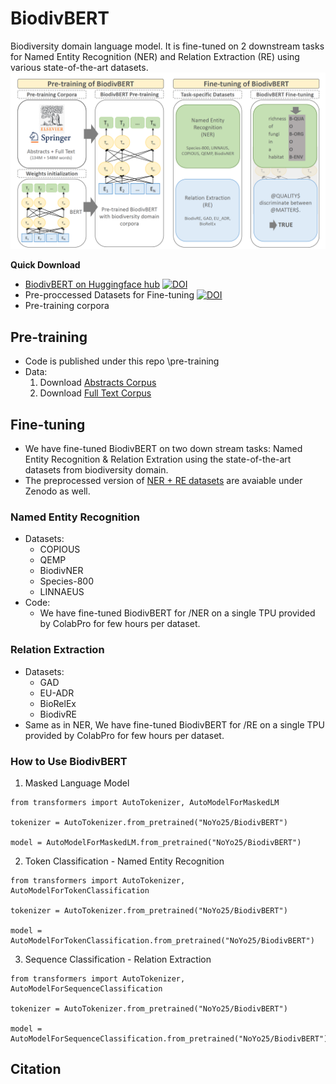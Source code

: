 # BiodivBERT
Biodiversity domain language model. It is fine-tuned on 2 downstream tasks for Named Entity Recognition (NER) and Relation Extraction (RE) using various state-of-the-art datasets.
![STA Tasks!](images/biodivbert.png)

**Quick Download**
  * [BiodivBERT on Huggingface hub](https://huggingface.co/NoYo25/BiodivBERT) [![DOI](https://zenodo.org/badge/DOI/10.5281/zenodo.6554141.svg)](https://doi.org/10.5281/zenodo.6554141)
  * Pre-proccessed Datasets for Fine-tuning [![DOI](https://zenodo.org/badge/DOI/10.5281/zenodo.6554208.svg)](https://doi.org/10.5281/zenodo.6554208)
  * Pre-training corpora

## Pre-training 
* Code is published under this repo \pre-training 
* Data:
  1. Download [Abstracts Corpus]()
  2. Download [Full Text Corpus]()

## Fine-tuning 
* We have fine-tuned BiodivBERT on two down stream tasks: Named Entity Recognition & Relation Extration using the state-of-the-art datasets from biodiversity domain.
* The preprocessed version of [NER + RE datasets]() are avaiable under Zenodo as well.

### Named Entity Recognition
* Datasets:
  * COPIOUS
  * QEMP 
  * BiodivNER
  * Species-800
  * LINNAEUS
* Code:
  * We have fine-tuned BiodivBERT for /NER on a single TPU provided by ColabPro for few hours per dataset.
### Relation Extraction 
* Datasets:
  *  GAD
  *  EU-ADR
  *  BioRelEx
  *  BiodivRE
*  Same as in NER, We have fine-tuned BiodivBERT for /RE on a single TPU provided by ColabPro for few hours per dataset.

### How to Use BiodivBERT

1. Masked Language Model
````buildoutcfg
from transformers import AutoTokenizer, AutoModelForMaskedLM

tokenizer = AutoTokenizer.from_pretrained("NoYo25/BiodivBERT")

model = AutoModelForMaskedLM.from_pretrained("NoYo25/BiodivBERT")
````

2. Token Classification - Named Entity Recognition
````buildoutcfg
from transformers import AutoTokenizer, AutoModelForTokenClassification

tokenizer = AutoTokenizer.from_pretrained("NoYo25/BiodivBERT")

model = AutoModelForTokenClassification.from_pretrained("NoYo25/BiodivBERT")
````

3. Sequence Classification - Relation Extraction
````buildoutcfg
from transformers import AutoTokenizer, AutoModelForSequenceClassification

tokenizer = AutoTokenizer.from_pretrained("NoYo25/BiodivBERT")

model = AutoModelForSequenceClassification.from_pretrained("NoYo25/BiodivBERT")
````

## Citation

